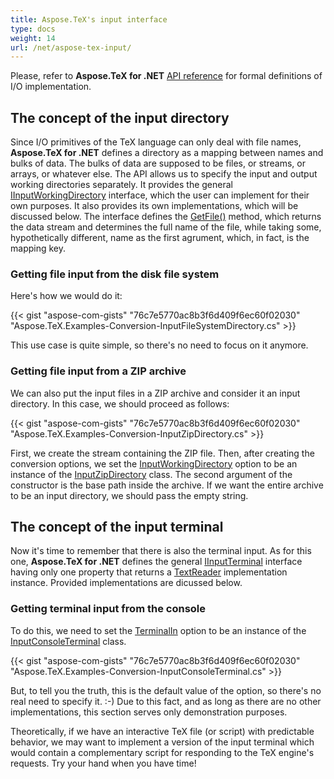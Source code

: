 ```yaml
---
title: Aspose.TeX's input interface
type: docs
weight: 14
url: /net/aspose-tex-input/
---
```


Please, refer to **Aspose.TeX for .NET** [API reference](https://apireference.aspose.com/tex/net/aspose.tex.io) for formal definitions of I/O implementation.

## **The concept of the input directory**
Since I/O primitives of the TeX language can only deal with file names, **Aspose.TeX for .NET** defines a directory as a mapping between names and bulks of data. The bulks of data are supposed to be files, or streams, or arrays, or whatever else. The API allows us to specify the input and output working directories separately. It provides the general [IInputWorkingDirectory](https://apireference.aspose.com/tex/net/aspose.tex.io/iinputworkingdirectory) interface, which the user can implement for their own purposes. It also provides its own implementations, which will be discussed below. The interface defines the [GetFile()](https://apireference.aspose.com/tex/net/aspose.tex.io/iinputworkingdirectory/methods/getfile) method, which returns the data stream and determines the full name of the file, while taking some, hypothetically different, name as the first agrument, which, in fact, is the mapping key.

### **Getting file input from the disk file system**

Here's how we would do it:

{{< gist "aspose-com-gists" "76c7e5770ac8b3f6d409f6ec60f02030" "Aspose.TeX.Examples-Conversion-InputFileSystemDirectory.cs" >}}

This use case is quite simple, so there's no need to focus on it anymore.

### **Getting file input from a ZIP archive**

We can also put the input files in a ZIP archive and consider it an input directory. In this case, we should proceed as follows:

{{< gist "aspose-com-gists" "76c7e5770ac8b3f6d409f6ec60f02030" "Aspose.TeX.Examples-Conversion-InputZipDirectory.cs" >}}

First, we create the stream containing the ZIP file. Then, after creating the conversion options, we set the [InputWorkingDirectory](https://apireference.aspose.com/tex/net/aspose.tex/texoptions/properties/inputworkingdirectory) option to be an instance of the [InputZipDirectory](https://apireference.aspose.com/tex/net/aspose.tex.io/inputzipdirectory) class. The second argument of the constructor is the base path inside the archive. If we want the entire archive to be an input directory, we should pass the empty string. 

## **The concept of the input terminal**

Now it's time to remember that there is also the terminal input. As for this one, **Aspose.TeX for .NET** defines the general [IInputTerminal](https://apireference.aspose.com/tex/net/aspose.tex.io/iinputterminal) interface having only one property that returns a  [TextReader](https://docs.microsoft.com/en-us/dotnet/api/system.io.textreader) implementation instance. Provided implementations are dicussed below.

### **Getting terminal input from the console**

To do this, we need to set the [TerminalIn](https://apireference.aspose.com/tex/net/aspose.tex/texoptions/properties/terminalin) option to be an instance of the [InputConsoleTerminal](https://apireference.aspose.com/tex/net/aspose.tex.io/inputconsoleterminal) class.

{{< gist "aspose-com-gists" "76c7e5770ac8b3f6d409f6ec60f02030" "Aspose.TeX.Examples-Conversion-InputConsoleTerminal.cs" >}}

But, to tell you the truth, this is the default value of the option, so there's no real need to specify it. :-) Due to this fact, and as long as there are no other implementations, this section serves only demonstration purposes.

Theoretically, if we have an interactive TeX file (or script) with predictable behavior, we may want to implement a version of the input terminal which would contain a complementary script for responding to the TeX engine's requests. Try your hand when you have time!